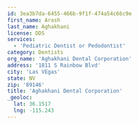 ```yaml
---
id: 3ea3b7da-6455-466b-9f1f-474a54c66c9e
first_name: Arash
last_name: Aghakhani
license: DDS
services:
  - 'Pediatric Dentist or Pedodontist'
category: Dentists
org_name: 'Aghakhani Dental Corporation'
address: '1811 S Rainbow Blvd'
city: 'Las VEgas'
state: NV
zip: '89146'
title: 'Aghakhani Dental Corporation'
_geoloc:
  lat: 36.1517
  lng: -115.243
---
```

